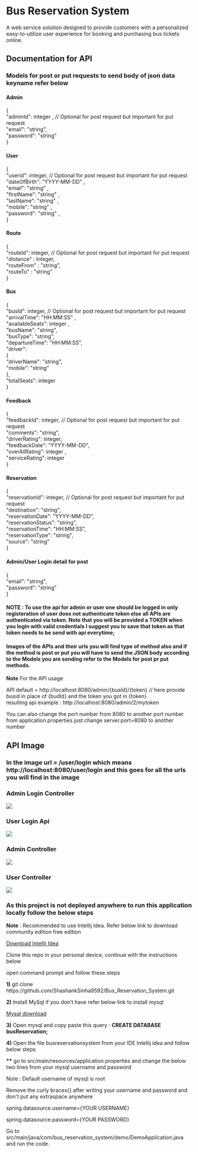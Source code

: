 <h1>Bus Reservation System</h1>

<p>A web service solution designed to provide customers with a personalized easy-to-utilize user experience for booking and purchasing bus tickets online.</p>

<h2>Documentation for API</h2>

<h3>Models for post or put requests to send body of json data keyname refer below</h3>

<h4>Admin</h4>

{<br>
"adminId": integer , // Optional for post request  but important for put request<br>
"email": "string",<br>
"password": "string"<br>
}

<h4>User</h4>

{<br>
"userid": integer, // Optional for post request but important for put request<br>
"dateOfBirth": "YYYY-MM-DD" ,<br>
"email": "string" ,<br>
"firstName": "string" ,<br>
"lastName": "string" ,<br>
"mobile": "string" ,<br>
"password": "string" ,<br>
}


<h4>Route</h4>
{<br>
"routeId": integer, // Optional for post request  but important for put request<br>
"distance" : Integer,<br>
"routeFrom" : "string",<br>
"routeTo" : "string"<br>
}

<h4>Bus</h4>

{<br>
"busId": integer,  // Optional for post request  but important for put request <br>
"arrivalTime": "HH:MM:SS" ,<br> 
"availableSeats": integer ,<br>
"busName": "string",<br>
"busType": "string",<br>
"departureTime": "HH:MM:SS",<br>
"driver": <br>{<br>
"driverName": "string",<br>
"mobile": "string"<br>
},<br>
"totalSeats": integer<br>
}


<h4>Feedback</h4>

{<br>
"feedbackId": integer, // Optional for post request  but important for put request <br>
"comments": "string",<br>
"driverRating": integer,<br>
"feedbackDate": "YYYY-MM-DD",<br>
"overAllRating": integer ,<br>
"serviceRating": integer <br>
}


<h4>Reservation </h4>

{<br>
"reservationId": integer,  // Optional for post request  but important for put request  <br>
"destination": "string",<br>
"reservationDate": "YYYY-MM-DD",<br>
"reservationStatus": "string",<br>
"reservationTime": "HH:MM:SS",<br>
"reservationType": "string",<br>
"source": "string"<br>
}


<h4>Admin/User Login detail for post</h4>

{<br>
"email": "string",<br>
"password": "string"<br>
}


<h4> NOTE : To use the api for admin or user one should be logged in only registeration of user does not authenticate token else all APIs are authenticated via token. Note that you will be provided a TOKEN when you login with valid credentials I suggest you to save that token as that token needs to be send with api everytime;</h4>

<h4>Images of the APIs and their urls you will find type of method also and if the method is post or put you will have to send the JSON body according to the Models you are sending refer to the Models for post pr put methods.</h4>

<p><b>Note</b> For the API usage</p>

API default = http://localhost:8080/admin/{busId}/{token}  // here provide busid in place of {budId} and the token you got in {token}<br>
resulting api example : http://localhost:8080/admin/2/mytoken
<p>You can also change the port number from 8080 to another port number from application.properties just change server.port=8080 to another number</p>
<h2>API Image</h2>
<h3>In the image url =  <b> /user/login which means http://localhost:8080/user/login and this goes for all the urls you will find in the image</b></h3>
<h3>Admin Login Controller</h3>

<img src = "src/main/resources/ImageResource/AdminLogin.png">



<h3>User Login Api</h3>

<img src = "src/main/resources/ImageResource/UserLogin.png">


<h3>Admin Controller</h3>
<img src = "src/main/resources/ImageResource/AdminContoller.png">

<h3>User Controller</h3>

<img src = "src/main/resources/ImageResource/UserController.png">


<h3>
As this project is not deployed anywhere to run this application locally follow the below steps</h3>


<p><b>Note</b> : Recommended to use Intellij Idea. Refer below link to download community edition free edition</p>
<a href = "https://www.jetbrains.com/idea/download/#section=windows">Download Intellij Idea</a>

<p>Clone this repo in your personal device, continue with the instructions below</p>

<p>open command prompt and follow these steps</p>

<p><b>1)</b> git clone https://github.com/ShashankSinha9592/Bus_Reservation_System.git</p>

<p><b>2)</b> Install MySql if you don't have refer below link to install mysql</p>
<a href = "https://www.mysql.com/downloads/"> Mysql download</a>

<p><b>3)</b> Open mysql and copy paste this query : <b>CREATE DATABASE busReservation; </b></p>
<p><b>4)</b> Open the file busreservationsystem from your IDE Intellij idea and follow below steps</p>

<p><b>**</b> go to src/main/resources/application.properties and change the below two lines from your mysql username and password  </p>
<p>Note : Default username of mysql is root</p>
<p>Remove the curly braces{} after writing your username and password and don't put any extraspace anywhere</p>
<p>spring.datasource.username={YOUR USERNAME}</p>
<p>spring.datasource.password={YOUR PASSWORD}</p>

<p>Go to src/main/java/com/bus_reservation_system/demo/DemoApplication.java and run the code.</p>


